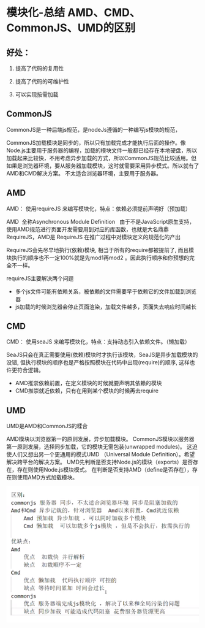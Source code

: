 # 模块化-总结 AMD、CMD、CommonJS、UMD的区别

## 好处：

1. 提高了代码的复用性

2. 提高了代码的可维护性

3. 可以实现按需加载

## CommonJS
CommonJS是一种后端js规范，是nodeJs遵循的一种编写js模块的规范，

CommonJS加载模块是同步的，所以只有加载完成才能执行后面的操作。像Node.js主要用于服务器的编程，加载的模块文件一般都已经存在本地硬盘，所以加载起来比较快，不用考虑异步加载的方式，所以CommonJS规范比较适用。但如果是浏览器环境，要从服务器加载模块，这时就需要采用异步模式。所以就有了AMD和CMD解决方案。
不太适合浏览器环境，主要用于服务器。

## AMD
AMD： 使用requireJS 来编写模块化，特点：依赖必须提前声明好（预加载）

AMD  全称Asynchronous Module Definition   由于不是JavaScript原生支持，使用AMD规范进行页面开发需要用到对应的库函数，也就是大名鼎鼎RequireJS，AMD是 RequireJS 在推广过程中对模块定义的规范化的产出

RequireJS会先尽早地执行(依赖)模块, 相当于所有的require都被提前了, 而且模块执行的顺序也不一定100%就是先mod1再mod2 。因此执行顺序和你预想的完全不一样。

requireJS主要解决两个问题

- 多个js文件可能有依赖关系，被依赖的文件需要早于依赖它的文件加载到浏览器 
- js加载的时候浏览器会停止页面渲染，加载文件越多，页面失去响应时间越长

## CMD
CMD： 使用seaJS 来编写模块化，特点：支持动态引入依赖文件。（懒加载）

SeaJS只会在真正需要使用(依赖)模块时才执行该模块，SeaJS是异步加载模块的没错, 但执行模块的顺序也是严格按照模块在代码中出现(require)的顺序, 这样也许更符合逻辑。

- AMD推崇依赖前置，在定义模块的时候就要声明其依赖的模块 
- CMD推崇就近依赖，只有在用到某个模块的时候再去require

## UMD
UMD是AMD和CommonJS的糅合

AMD模块以浏览器第一的原则发展，异步加载模块。
CommonJS模块以服务器第一原则发展，选择同步加载，它的模块无需包装(unwrapped modules)。
这迫使人们又想出另一个更通用的模式UMD （Universal Module Definition）。希望解决跨平台的解决方案。
UMD先判断是否支持Node.js的模块（exports）是否存在，存在则使用Node.js模块模式。
在判断是否支持AMD（define是否存在），存在则使用AMD方式加载模块。

![](./img/2024-11-06-15-03-08.png)